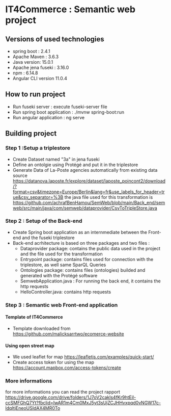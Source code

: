# IT4Commerce : Semantic web project
## Versions of used technologies 
- spring boot : 2.4.1
- Apache Maven : 3.6.3
- Java version: 15.0.1
- Apache jena fuseki : 3.16.0
- npm : 6.14.8
- Angular CLI version 11.0.4
## How to run project
- Run fuseki server : execute fuseki-server file
- Run spring boot application : ./mvnw spring-boot:run
- Run angular application : ng serve
## Building project
### Step 1 :Setup a triplestore 
- Create Dataset named "3a" in jena fuseki
- Define an ontolgie using Protégé and put it in the triplestore
- Generate Data of La-Poste agencies automatically from existing data source https://datanova.laposte.fr/explore/dataset/laposte_poincont2/download/?format=csv&timezone=Europe/Berlin&lang=fr&use_labels_for_header=true&csv_separator=%3B
  the java file used for this transformation is https://github.com/achrafBenHamou/SemWeb/blob/main/Back_end/semweb/src/main/java/com/semweb/dataprovider/CsvToTripleStore.java
  
### Step 2 : Setup of the Back-end
- Create Spring boot application as an internmediate between the Front-end and the fuseki triplestore
- Back-end acrhitecture is based on three packages and two files :
  - Dataprovider package: contains the public data used in the project and the file used for the transformation
  - Entrypoint package: contains files used for connection with the triplestore, as well same SparQL Queries 
  - Ontologies package: contains files (ontologies) builded and generated with the Protégé software 
  - SemwebApplication.java : For running the back end, it contains the http requests
  - HelloController.java: contains http requests
  
### Step 3 : Semantic web Front-end application
#### Template of IT4Commerce 
- Template downloaded from https://github.com/malicksarrtwo/ecomerce-website
#### Using open street map
- We used leaflet for map
https://leafletjs.com/examples/quick-start/
- Create access token for using the map
https://account.mapbox.com/access-tokens/create

### More informations
for more informations you can read the project rapport https://drive.google.com/drive/folders/1J7oV2cakls4fKr9htEil-ccSMFGhQ7Yt?fbclid=IwAR1m4Cm0MxJ5yt3sUjZCJHHvxpqd0vNGW17c-ldqItjEneoUSIdAX4MR0To

